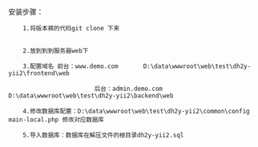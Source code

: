 安装步骤：

        1.将版本裤的代码git clone 下来


        2.放到到到服务器web下

        3.配置域名 前台：www.demo.com       D:\data\wwwroot\web\test\dh2y-yii2\frontend\web

                            后台：admin.demo.com   D:\data\wwwroot\web\test\dh2y-yii2\backend\web

        4.修改数据库配置：D:\data\wwwroot\web\test\dh2y-yii2\common\config    main-local.php 修改对应数据库

        5.导入数据库：数据库在解压文件的根目录dh2y-yii2.sql